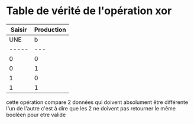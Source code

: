 # Table de vérité de l'opération xor

|  Saisir | Production |
|---------|------------|
| UNE | b |            |
|-----|---|---|
|  0  | 0 | 0 |
|  0  | 1 | 1 |
|  1  | 0 | 1 |
|  1  | 1 | 0 |

cette opération compare 2 données qui doivent absolument être différente l'un de l'autre c'est à dire que les 2 ne doivent pas retourner le même booléen pour etre valide